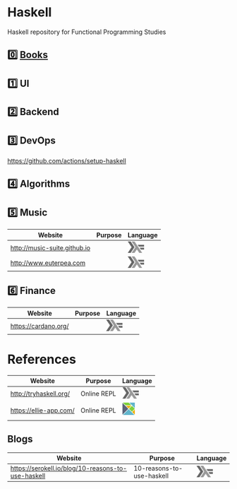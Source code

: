 # Haskell

Haskell repository for Functional Programming Studies

## :zero: [Books](Books)

## :one: UI

## :two: Backend

## :three: DevOps

https://github.com/actions/setup-haskell

## :four: Algorithms 


## :five: Music

|          Website                        | Purpose                      |  Language |
|-----------------------------------------|------------------------------|-----------|
| http://music-suite.github.io            |                              | <img src="images/602px-Haskell-Logo.svg.png" width=37 height=26><img>   |
| http://www.euterpea.com                 |                              | <img src="images/602px-Haskell-Logo.svg.png" width=37 height=26><img>   |

## :six: Finance

|          Website                        | Purpose                      |  Language |
|-----------------------------------------|------------------------------|-----------|
| https://cardano.org/                    |                              | <img src="images/602px-Haskell-Logo.svg.png" width=37 height=26><img>   |


# References



|          Website                        | Purpose                      |  Language |
|-----------------------------------------|------------------------------|-----------|
| http://tryhaskell.org/                  | Online REPL                  |  <img src="images/602px-Haskell-Logo.svg.png" width=37 height=26><img>   |
| https://ellie-app.com/                  | Online REPL                  |  <sup><img src="images/elm-logo.png" width=28px height=28px><img></sup>   |

## Blogs

|          Website                        | Purpose                      |  Language |
|-----------------------------------------|------------------------------|-----------|
| https://serokell.io/blog/10-reasons-to-use-haskell | 10-reasons-to-use-haskell | <img src="images/602px-Haskell-Logo.svg.png" width=37 height=26><img>   |
